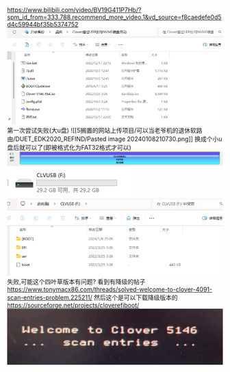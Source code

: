https://www.bilibili.com/video/BV19G411P7Hb/?spm_id_from=333.788.recommend_more_video.1&vd_source=f8caedefe0d5d4c59944bf35b5374752
![image-2024165917228.png](5搁置的网站上传项目/可以当老爷机的退休软路由/fbinst/image-2024165917228.png)
第一次尝试失败(大u盘)
![[5搁置的网站上传项目/可以当老爷机的退休软路由/DUET_EDK2020_REFIND/Pasted image 20240108210730.png]]
换成个小u盘后就可以了(即被格式化为FAT32格式才可以)
![image-2024181052548.png](5搁置的网站上传项目/可以当老爷机的退休软路由/fbinst/image-2024181052548.png)
![image-2024189225.png](5搁置的网站上传项目/可以当老爷机的退休软路由/fbinst/image-2024189225.png)
![image-2024181116832.png](5搁置的网站上传项目/可以当老爷机的退休软路由/fbinst/image-2024181116832.png)
失败,可能这个四叶草版本有问题?
看到有降级的帖子
https://www.tonymacx86.com/threads/solved-welcome-to-clover-4091-scan-entries-problem.225211/
然后这个是可以下载降级版本的
https://sourceforge.net/projects/cloverefiboot/
![image-2024181250218.png](5搁置的网站上传项目/可以当老爷机的退休软路由/fbinst/image-2024181250218.png)